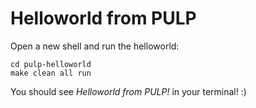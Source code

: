 # Helloworld from PULP

Open a new shell and run the helloworld:
~~~~~shell
cd pulp-helloworld
make clean all run
~~~~~

You should see _Helloworld from PULP!_ in your terminal! :)
